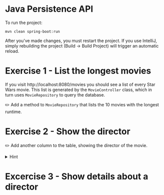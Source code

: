 # Java Persistence API

To run the project: 

```shell
mvn clean spring-boot:run 
```

After you've made changes, you must restart the project. If you use IntelliJ, simply rebuilding the project 
(Build -> Build Project) will trigger an automatic reload. 

# Exercise 1 - List the longest movies

If you visit http://localhost:8080/movies you should see a list of every Star Wars movie. This list is generated
by the `MovieController` class, which in turn uses `MovieRepository` to query the database. 

:pencil2: Add a method to `MovieRepository` that lists the 10 movies with the longest runtime. 


# Exercise 2 - Show the director

:pencil2: Add another column to the table, showing the director of the movie.

<details>
  <summary>Hint</summary>

  You may want to add a `getDirector()` method on `Movie` that iterates through the `Casts` to find a
  person whose job name was "Director".
</details>


# Excercise 3 - Show details about a director

